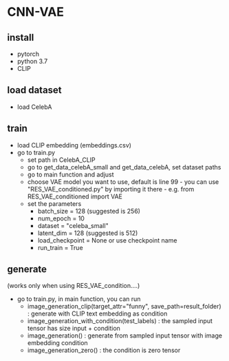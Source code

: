 # CNN-VAE

## install
- pytorch
- python 3.7
- CLIP

## load dataset
- load CelebA

## train

- load CLIP embedding (embeddings.csv)
- go to train.py
  - set path in CelebA_CLIP
  - go to get_data_celebA_small and get_data_celebA, set dataset paths
  - go to main function and adjust
  - choose VAE model you want to use, default is line 99
        - you can use "RES_VAE_conditioned.py" by importing it there
        - e.g. from RES_VAE_conditioned import VAE
  - set the parameters
    - batch_size = 128 (suggested is 256)
    - num_epoch = 10
    - dataset = "celeba_small"
    - latent_dim = 128 (suggested is 512)
    - load_checkpoint = None or use checkpoint name
    - run_train = True

## generate

(works only when using RES_VAE_condition....)

- go to train.py, in main function, you can run
  - image_generation_clip(target_attr="funny", save_path=result_folder) : generate with CLIP text embedding as condition
  - image_generation_with_condition(test_labels) : the sampled input tensor has size input + condition
  - image_generation() : generate from sampled input tensor with image embedding condition
  - image_generation_zero() : the condition is zero tensor